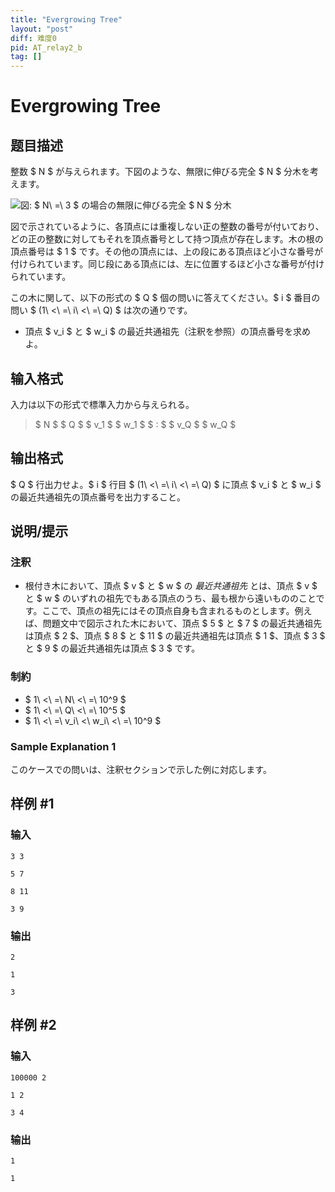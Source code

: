 ```yaml
---
title: "Evergrowing Tree"
layout: "post"
diff: 难度0
pid: AT_relay2_b
tag: []
---
```


# Evergrowing Tree

## 题目描述

[problemUrl]: https://atcoder.jp/contests/cf17-relay-open/tasks/relay2_b

整数 $ N $ が与えられます。下図のような、無限に伸びる完全 $ N $ 分木を考えます。

 ![](https://cdn.luogu.com.cn/upload/vjudge_pic/AT_relay2_b/b404ec653c4c4bec1fb21839d5aa1d867c40ede2.png)図: $ N\ =\ 3 $ の場合の無限に伸びる完全 $ N $ 分木

 

図で示されているように、各頂点には重複しない正の整数の番号が付いており、どの正の整数に対してもそれを頂点番号として持つ頂点が存在します。木の根の頂点番号は $ 1 $ です。その他の頂点には、上の段にある頂点ほど小さな番号が付けられています。同じ段にある頂点には、左に位置するほど小さな番号が付けられています。

この木に関して、以下の形式の $ Q $ 個の問いに答えてください。$ i $ 番目の問い $ (1\ <\ =\ i\ <\ =\ Q) $ は次の通りです。

- 頂点 $ v_i $ と $ w_i $ の最近共通祖先（注釈を参照）の頂点番号を求めよ。

## 输入格式

入力は以下の形式で標準入力から与えられる。

> $ N $ $ Q $ $ v_1 $ $ w_1 $ $ : $ $ v_Q $ $ w_Q $

## 输出格式

$ Q $ 行出力せよ。$ i $ 行目 $ (1\ <\ =\ i\ <\ =\ Q) $ に頂点 $ v_i $ と $ w_i $ の最近共通祖先の頂点番号を出力すること。

## 说明/提示

### 注釈

- 根付き木において、頂点 $ v $ と $ w $ の *最近共通祖先* とは、頂点 $ v $ と $ w $ のいずれの祖先でもある頂点のうち、最も根から遠いもののことです。ここで、頂点の祖先にはその頂点自身も含まれるものとします。例えば、問題文中で図示された木において、頂点 $ 5 $ と $ 7 $ の最近共通祖先は頂点 $ 2 $、頂点 $ 8 $ と $ 11 $ の最近共通祖先は頂点 $ 1 $、頂点 $ 3 $ と $ 9 $ の最近共通祖先は頂点 $ 3 $ です。

### 制約

- $ 1\ <\ =\ N\ <\ =\ 10^9 $
- $ 1\ <\ =\ Q\ <\ =\ 10^5 $
- $ 1\ <\ =\ v_i\ <\ w_i\ <\ =\ 10^9 $

### Sample Explanation 1

このケースでの問いは、注釈セクションで示した例に対応します。

## 样例 #1

### 输入

```
3 3
5 7
8 11
3 9
```

### 输出

```
2
1
3
```

## 样例 #2

### 输入

```
100000 2
1 2
3 4
```

### 输出

```
1
1
```


